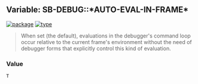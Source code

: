 ## Variable: SB-DEBUG::\*AUTO-EVAL-IN-FRAME\*
[![package](https://img.shields.io/badge/Package-SB--DEBUG-5f9ea0.svg?style=social&colorA=999999)](../) [![type](https://img.shields.io/badge/Type-Variable-5f9ea0.svg?style=social&colorA=999999)](../#variable) 

> When set (the default), evaluations in the debugger's command loop occur
> relative to the current frame's environment without the need of debugger
> forms that explicitly control this kind of evaluation.

### Value
```
T
```
